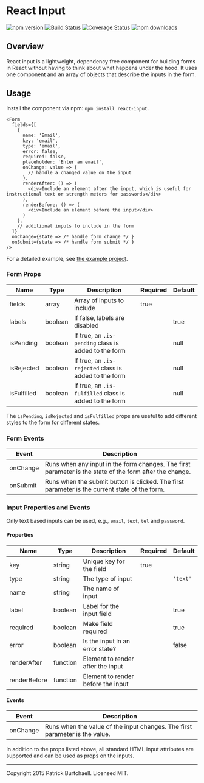 # React Input

[![npm version](https://badge.fury.io/js/react-input.svg)](http://badge.fury.io/js/react-input) [![Build Status](https://travis-ci.org/pburtchaell/react-input.svg?branch=master)](https://travis-ci.org/pburtchaell/react-input) [![Coverage Status](https://coveralls.io/repos/github/pburtchaell/react-input/badge.svg)](https://coveralls.io/github/pburtchaell/react-input) [![npm downloads](https://img.shields.io/npm/dm/react-input.svg?style=flat)](https://www.npmjs.com/package/react-input)

## Overview

React input is a lightweight, dependency free component for building forms in React without having to think about what happens under the hood. It uses one component and an array of objects that describe the inputs in the form.

## Usage

Install the component via npm: `npm install react-input`.

```
<Form
  fields={[
    {
      name: 'Email',
      key: 'email',
      type: 'email',
      error: false,
      required: false,
      placeholder: 'Enter an email',
      onChange: value => {
        // handle a changed value on the input
      },
      renderAfter: () => (
        <div>Include an element after the input, which is useful for instructional text or strength meters for passwords</div>
      ),
      renderBefore: () => (
        <div>Include an element before the input</div>
      )
    },
    // additional inputs to include in the form
  ]}
  onChange={state => /* handle form change */ }
  onSubmit={state => /* handle form submit */ }
/>
```

For a detailed example, see [the example project](/example).

### Form Props

| Name        | Type     | Description                                              | Required  | Default  |
|-------------|----------|----------------------------------------------------------|---------- |----------|
| fields      | array    | Array of inputs to include                               | true      |          |
| labels      | boolean  | If false, labels are disabled                            |           | true     |
| isPending   | boolean  | If true, an `.is-pending` class is added to the form     |           | null     |
| isRejected  | boolean  | If true, an `.is-rejected` class is added to the form    |           | null     |
| isFulfilled | boolean  | If true, an `.is-fulfilled` class is added to the form   |           | null     |

The `isPending`, `isRejected` and `isFulfilled` props are useful to add different styles to the form for different states.

### Form Events

| Event     | Description                                                                                             |
|---------  |---------------------------------------------------------------------------------------------------------|
| onChange  | Runs when any input in the form changes. The first parameter is the state of the form after the change. |
| onSubmit  | Runs when the submit button is clicked. The first parameter is the current state of the form.           |

### Input Properties and Events

Only text based inputs can be used, e.g., `email`, `text`, `tel` and `password`.

#### Properties

| Name         | Type     | Description                     | Required  | Default  |
|--------------|----------|---------------------------------|---------- |----------|
| key          | string   | Unique key for the field        | true      |          |
| type         | string   | The type of input               |           |`'text'`  |
| name         | string   | The name of input               |           |          |
| label        | boolean  | Label for the input field       |           | true     |
| required     | boolean  | Make field required             |           | true     |
| error        | boolean  | Is the input in an error state? |           | false    |
| renderAfter  | function | Element to render after the input   |           |          |
| renderBefore | function | Element to render before the input  |           |          |

#### Events

| Event     | Description                                                                 |
|---------  |-----------------------------------------------------------------------------|
| onChange  | Runs when the value of the input changes. The first parameter is the value. |

In addition to the props listed above, all standard HTML input attributes are supported and can be used as props on the inputs.

---
Copyright 2015 Patrick Burtchaell. Licensed MIT.
